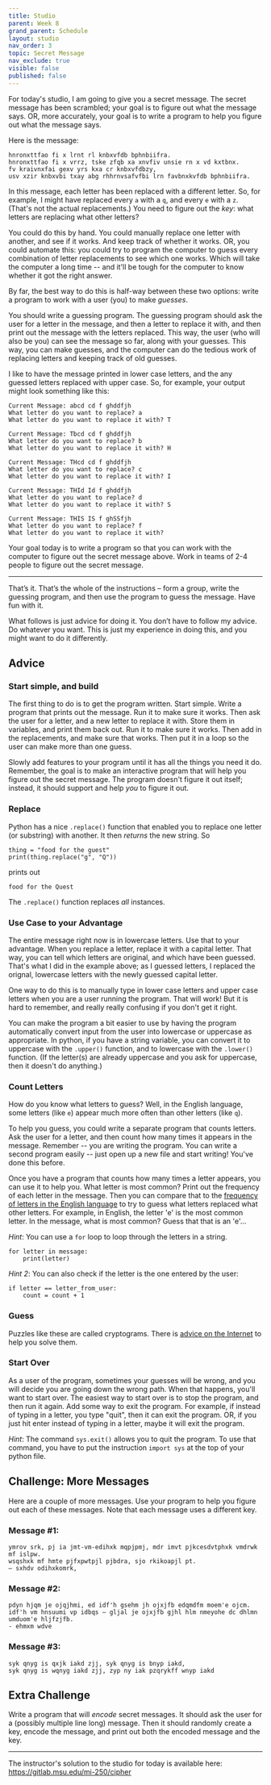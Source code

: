 ```yaml
---
title: Studio
parent: Week 8
grand_parent: Schedule
layout: studio
nav_order: 3
topic: Secret Message
nav_exclude: true
visible: false
published: false
---
```


<!-- TODO: add info about .toupper() and .tolower().  add info about """ -->

For today's studio, I am going to give you a secret message.  The secret message has been scrambled; your goal is to
figure out what the message says.  OR, more accurately, your goal is to write a program to help you figure out what the
message says.

Here is the message:
```
hnronxttfao fi x lrnt rl knbxvfdb bphnbiifra. 
hnronxttfao fi x vrrz, tske zfqb xa xnvfiv unsie rn x vd kxtbnx. 
fv kraivnxfai gexv yrs kxa cr knbxvfdbzy, 
usv xzir knbxvbi txay abg rhhrnvsafvfbi lrn favbnxkvfdb bphnbiifra.
```

In this message, each letter has been replaced with a different letter. So, for example, I might have replaced every `a`
with a `q`, and every `e` with a `z`.  (That's not the actual replacements.)  You need to figure out the *key*: what
letters are replacing what other letters?

You could do this by hand.  You could manually replace one letter with another, and see if it works.  And keep track of
whether it works. OR, you could automate this: you could try to program the computer to guess every combination of
letter replacements to see which one works.  Which will take the computer a long time -- and it'll be tough for the
computer to know whether it got the right answer.

By far, the best way to do this is half-way between these two options: write a program to work with a user (you) to make
*guesses*. 

You should write a guessing program.   The guessing program should ask the user for a letter in the message,
and then a letter to replace it with, and then print out the message with the letters replaced. This way, the user
(who will also be you) can see the message so far, along with your guesses. This way, you can make guesses, and the
computer can do the tedious work of replacing letters and keeping track of old guesses.

I like to have the message printed in lower case letters, and the any guessed letters replaced with upper case.   So,
for example, your output might look something like this:

```
Current Message: abcd cd f ghddfjh
What letter do you want to replace? a
What letter do you want to replace it with? T

Current Message: Tbcd cd f ghddfjh
What letter do you want to replace? b
What letter do you want to replace it with? H

Current Message: THcd cd f ghddfjh
What letter do you want to replace? c
What letter do you want to replace it with? I

Current Message: THId Id f ghddfjh
What letter do you want to replace? d
What letter do you want to replace it with? S

Current Message: THIS IS f ghSSfjh
What letter do you want to replace? f
What letter do you want to replace it with? 
```
    
Your goal today is to write a program so that you can work with the computer to figure out the secret message above.
Work in teams of 2-4 people to figure out the secret message.

---

That’s it. That’s the whole of the instructions – form a group, write the guessing program, and then use the
program to guess the message. Have fun with it. 

What follows is just advice for doing it. You don’t have to follow my advice. Do whatever you want. This is just my
experience in doing this, and you might want to do it differently.

## Advice

### Start simple, and build

The first thing to do is to get the program written.  Start simple.  Write a program that prints out the message.  Run it to make
sure it works.  Then ask the user for a letter, and a new letter to replace it with.  Store them in variables, and print
them back out.  Run it to make sure it works.   Then add in the replacements, and make sure that works.  Then put it in
a loop so the user can make more than one guess.  

Slowly add features to your program until it has all the things you need it do.  Remember, the goal is to make an
interactive program that will help you figure out the secret message.  The program doesn't figure it out itself;
instead, it should support and help *you* to figure it out.

### Replace

Python has a nice `.replace()` function that enabled you to replace one letter (or substring) with another. It then
*returns* the new string.  So
```
thing = "food for the guest"
print(thing.replace("g", "Q"))
```
prints out
```
food for the Quest
```
The `.replace()` function replaces *all* instances.

### Use Case to your Advantage

The entire message right now is in lowercase letters.  Use that to your advantage.  When you replace a letter, replace
it with a capital letter. That way, you can tell which letters are original, and which have been  guessed.  That's what
I did in the example above; as I guessed letters, I replaced the orignal, lowercase letters with the newly guessed
capital letter.

One way to do this is to manually type in lower case letters and upper case letters when you are a user running the
program.  That will work!   But it is hard to remember, and really really confusing if you don't get it right.

You can make the program a bit easier to use by having the program automatically convert input from the user into
lowercase or uppercase as appropriate.  In python, if you have a string variable, you can convert it to uppercase with
the `.upper()` function, and to lowercase with the `.lower()` function.  (If the letter(s) are already uppercase and you
ask for uppercase, then it doesn't do anything.)


### Count Letters

How do you know what letters to guess?  Well, in the English language, some letters (like `e`) appear much more often
than other letters (like `q`).  

To help you guess, you could write a separate program that counts letters.  Ask the user for a letter, and then count
how many times it appears in the message.  Remember -- you are writing the program.  You can write a second program
easily -- just open up a new file and start writing!  You've done this before.

Once you have a program that counts how many times a letter appears, you can use it to help you.  What letter is most
common?  Print out the frequency of each letter in the message.  Then you can compare that to the [frequency of letters
in the English language](https://en.wikipedia.org/wiki/Caesar_cipher#/media/File:English-slf.png) to try to guess what
letters replaced what other letters.   For example, in English, the letter 'e' is the most common letter.  In the
message, what is most common?  Guess that that is an 'e'...  

*Hint*: You can use a `for` loop to loop through the letters in a string.
```
for letter in message:
	print(letter)
```

*Hint 2*: You can also check if the letter is the one entered by the user:
```
if letter == letter_from_user:
	count = count + 1
```

### Guess

Puzzles like these are called cryptograms.   There is [advice on the Internet](https://grammar.yourdictionary.com/games-puzzles-and-worksheets/how-to-solve-cryptograms.html) to help you solve them.

### Start Over

As a user of the program, sometimes your guesses will be wrong, and you will decide you are going down the wrong path.
When that happens, you'll want to start over.  The easiest way to start over is to stop the program, and then run it
again.   Add some way to exit the program.  For example, if instead of typing in a letter, you type "quit", then it can
exit the program.  OR, if you just hit enter instead of typing in a letter, maybe it will exit the program.

*Hint*:
The command `sys.exit()` allows you to quit the program.   To use that command, you have to put the instruction `import
sys` at the top of your python file.

<!--
### Print out the key

Once the program is finished, have the program print out the key.  Each time there is a substitution, store that in a
dictionary.  So if the user guesses that the letter `f` is really `A`, then store that in a dictionary:
```
solution['f'] = 'A'
```

Then, at the end of the program, print out the key so we know what letter is substituted for what, like this:

```
{'a': 'T', 'b': 'H', 'c': 'I', 'd': 'S', 'f': 'A', 'g': 'M', 'h': 'E', 'j': 'G'}
```

-->
## Challenge: More Messages

Here are a couple of more messages.  Use your program to help you figure out each of these messages.  Note that each
message uses a different key.

### Message #1:
```
ymrov srk, pj ia jmt-vm-edihxk mqpjpmj, mdr imvt pjkcesdvtphxk vmdrwk mf islpw. 
wsqshxk mf hmte pjfxpwtpjl pjbdra, sjo rkikoapjl pt. 
― sxhdv odihxkomrk,
```

### Message #2:
```
pdyn hjqm je ojqjhmi, ed idf'h gsehm jh ojxjfb edqmdfm moem'e ojcm. 
idf'h vm hnsuumi vp idbqs – gljal je ojxjfb gjhl hlm nmeyohe dc dhlmn umduom'e hljfzjfb. 
- ehmxm wdve
```

### Message #3:
```
syk qnyg is qxjk iakd zjj, syk qnyg is bnyp iakd, 
syk qnyg is wqnyg iakd zjj, zyp ny iak pzqrykff wnyp iakd
```

## Extra Challenge
Write a program that will *encode* secret messages.  It should ask the user for
a (possibly multiple line long) message.  Then it should randomly create a key,
encode the message, and print out both the encoded message and the key.

---

The instructor's solution to the studio for today is available here:
<https://gitlab.msu.edu/mi-250/cipher>
